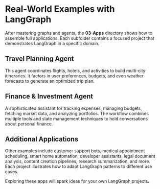 # Real‑World Examples with LangGraph

After mastering graphs and agents, the **03-Apps** directory shows how to assemble full applications. Each subfolder contains a focused project that demonstrates LangGraph in a specific domain.

## Travel Planning Agent
This agent coordinates flights, hotels, and activities to build multi-city itineraries. It factors in user preferences, budgets, and even weather forecasts to generate an optimized trip plan.

## Finance & Investment Agent
A sophisticated assistant for tracking expenses, managing budgets, fetching market data, and analyzing portfolios. The workflow combines multiple tools and state management techniques to hold conversations about personal finance.

## Additional Applications
Other examples include customer support bots, medical appointment scheduling, smart home automation, developer assistants, legal document analysis, content creation pipelines, research summarization, and more. Each project illustrates how to adapt LangGraph patterns to different use cases.

Exploring these apps will spark ideas for your own LangGraph projects.
